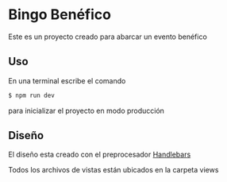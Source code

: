 # Bingo Benéfico

Este es un proyecto creado para abarcar un evento benéfico


## Uso

En una terminal escribe el comando

```cmd
$ npm run dev
```
para inicializar el proyecto en modo producción 

## Diseño

El diseño esta creado con el preprocesador [Handlebars](https://handlebarsjs.com/)

Todos los archivos de vistas están ubicados en la carpeta views 
